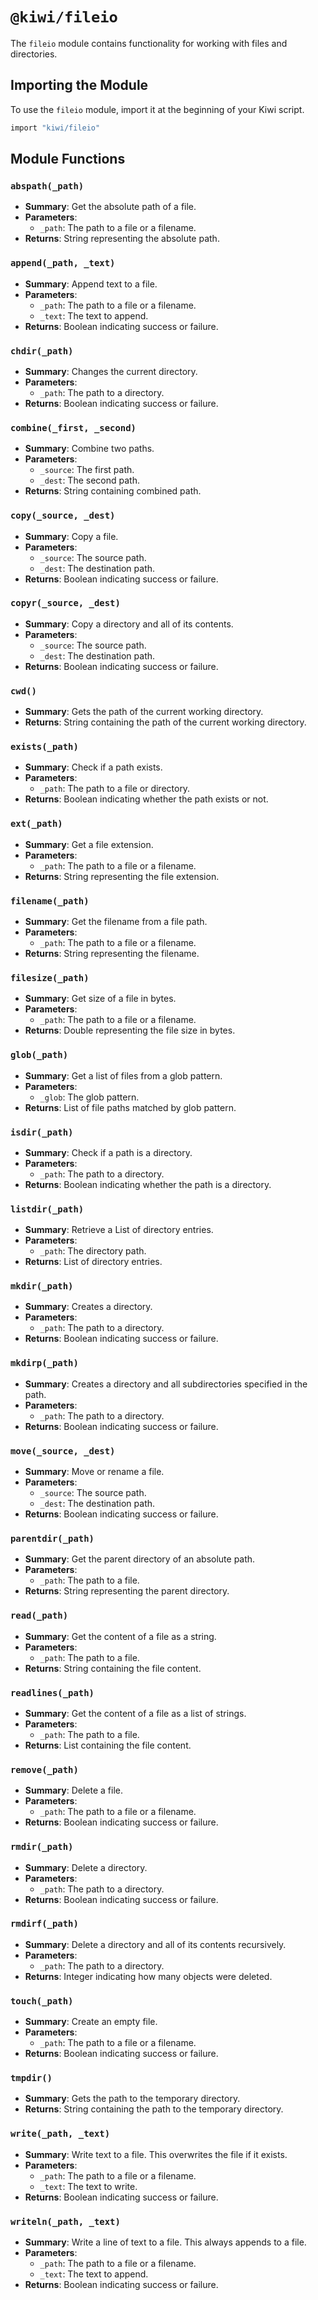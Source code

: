 # `@kiwi/fileio`

The `fileio` module contains functionality for working with files and directories.

## Importing the Module

To use the `fileio` module, import it at the beginning of your Kiwi script.

```ruby
import "kiwi/fileio"
```

## Module Functions

### `abspath(_path)`

- **Summary**: Get the absolute path of a file.
- **Parameters**:
  - `_path`: The path to a file or a filename.
- **Returns**: String representing the absolute path.

### `append(_path, _text)`

- **Summary**: Append text to a file.
- **Parameters**:
  - `_path`: The path to a file or a filename.
  - `_text`: The text to append.
- **Returns**: Boolean indicating success or failure.

### `chdir(_path)`

- **Summary**: Changes the current directory.
- **Parameters**:
  - `_path`: The path to a directory.
- **Returns**: Boolean indicating success or failure.

### `combine(_first, _second)`
- **Summary**: Combine two paths.
- **Parameters**:
  - `_source`: The first path.
  - `_dest`: The second path.
- **Returns**: String containing combined path.

### `copy(_source, _dest)`

- **Summary**: Copy a file.
- **Parameters**:
  - `_source`: The source path.
  - `_dest`: The destination path.
- **Returns**: Boolean indicating success or failure.

### `copyr(_source, _dest)`

- **Summary**: Copy a directory and all of its contents.
- **Parameters**:
  - `_source`: The source path.
  - `_dest`: The destination path.
- **Returns**: Boolean indicating success or failure.

### `cwd()`

- **Summary**: Gets the path of the current working directory.
- **Returns**: String containing the path of the current working directory.

### `exists(_path)`

- **Summary**: Check if a path exists.
- **Parameters**:
  - `_path`: The path to a file or directory.
- **Returns**: Boolean indicating whether the path exists or not.

### `ext(_path)`

- **Summary**: Get a file extension.
- **Parameters**:
  - `_path`: The path to a file or a filename.
- **Returns**: String representing the file extension.

### `filename(_path)`

- **Summary**: Get the filename from a file path.
- **Parameters**:
  - `_path`: The path to a file or a filename.
- **Returns**: String representing the filename.

### `filesize(_path)`

- **Summary**: Get size of a file in bytes.
- **Parameters**:
  - `_path`: The path to a file or a filename.
- **Returns**: Double representing the file size in bytes.

### `glob(_path)`

- **Summary**: Get a list of files from a glob pattern.
- **Parameters**:
  - `_glob`: The glob pattern.
- **Returns**: List of file paths matched by glob pattern.

### `isdir(_path)`
- **Summary**: Check if a path is a directory.
- **Parameters**:
  - `_path`: The path to a directory.
- **Returns**: Boolean indicating whether the path is a directory.

### `listdir(_path)`

- **Summary**: Retrieve a List of directory entries.
- **Parameters**:
  - `_path`: The directory path.
- **Returns**: List of directory entries.

### `mkdir(_path)`

- **Summary**: Creates a directory.
- **Parameters**:
  - `_path`: The path to a directory.
- **Returns**: Boolean indicating success or failure.

### `mkdirp(_path)`

- **Summary**: Creates a directory and all subdirectories specified in the path.
- **Parameters**:
  - `_path`: The path to a directory.
- **Returns**: Boolean indicating success or failure.

### `move(_source, _dest)`

- **Summary**: Move or rename a file.
- **Parameters**:
  - `_source`: The source path.
  - `_dest`: The destination path.
- **Returns**: Boolean indicating success or failure.

### `parentdir(_path)`

- **Summary**: Get the parent directory of an absolute path.
- **Parameters**:
  - `_path`: The path to a file.
- **Returns**: String representing the parent directory.

### `read(_path)`

- **Summary**: Get the content of a file as a string.
- **Parameters**:
  - `_path`: The path to a file.
- **Returns**: String containing the file content.

### `readlines(_path)`

- **Summary**: Get the content of a file as a list of strings.
- **Parameters**:
  - `_path`: The path to a file.
- **Returns**: List containing the file content.

### `remove(_path)`

- **Summary**: Delete a file.
- **Parameters**:
  - `_path`: The path to a file or a filename.
- **Returns**: Boolean indicating success or failure.

### `rmdir(_path)`

- **Summary**: Delete a directory.
- **Parameters**:
  - `_path`: The path to a directory.
- **Returns**: Boolean indicating success or failure.

### `rmdirf(_path)`

- **Summary**: Delete a directory and all of its contents recursively.
- **Parameters**:
  - `_path`: The path to a directory.
- **Returns**: Integer indicating how many objects were deleted.

### `touch(_path)`

- **Summary**: Create an empty file.
- **Parameters**:
  - `_path`: The path to a file or a filename.
- **Returns**: Boolean indicating success or failure.

### `tmpdir()`

- **Summary**: Gets the path to the temporary directory.
- **Returns**: String containing the path to the temporary directory.

### `write(_path, _text)`

- **Summary**: Write text to a file. This overwrites the file if it exists.
- **Parameters**:
  - `_path`: The path to a file or a filename.
  - `_text`: The text to write.
- **Returns**: Boolean indicating success or failure.

### `writeln(_path, _text)`

- **Summary**: Write a line of text to a file. This always appends to a file.
- **Parameters**:
  - `_path`: The path to a file or a filename.
  - `_text`: The text to append.
- **Returns**: Boolean indicating success or failure.